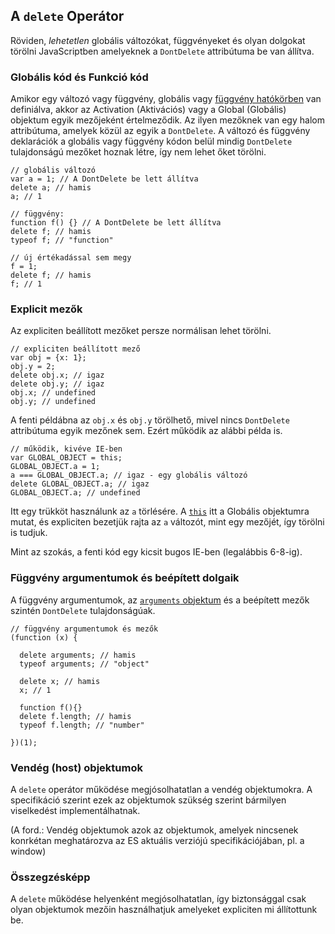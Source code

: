 ﻿## A `delete` Operátor

Röviden, *lehetetlen* globális változókat, függvényeket és olyan dolgokat törölni
JavaScriptben amelyeknek a `DontDelete` attribútuma be van állítva.

### Globális kód és Funkció kód

Amikor egy változó vagy függvény, globális vagy 
[függvény hatókörben](#function.scopes) van definiálva, 
akkor az Activation (Aktivációs) vagy a Global (Globális) objektum egyik mezőjeként
értelmeződik.  Az ilyen mezőknek van egy halom attribútuma, amelyek közül az egyik 
a `DontDelete`. A változó és függvény deklarációk a globális vagy függvény kódon
belül mindig `DontDelete` tulajdonságú mezőket hoznak létre, így nem lehet őket
törölni.

    // globális változó
    var a = 1; // A DontDelete be lett állítva
    delete a; // hamis
    a; // 1

    // függvény:
    function f() {} // A DontDelete be lett állítva
    delete f; // hamis
    typeof f; // "function"

    // új értékadással sem megy
    f = 1;
    delete f; // hamis
    f; // 1

### Explicit mezők

Az expliciten beállított mezőket persze normálisan lehet törölni.

    // expliciten beállított mező
    var obj = {x: 1};
    obj.y = 2;
    delete obj.x; // igaz
    delete obj.y; // igaz
    obj.x; // undefined
    obj.y; // undefined
	

A fenti példábna az `obj.x` és `obj.y` törölhető, mivel nincs `DontDelete`
attribútuma egyik mezőnek sem. Ezért működik az alábbi példa is.

    // működik, kivéve IE-ben
    var GLOBAL_OBJECT = this;
    GLOBAL_OBJECT.a = 1;
    a === GLOBAL_OBJECT.a; // igaz - egy globális változó
    delete GLOBAL_OBJECT.a; // igaz
    GLOBAL_OBJECT.a; // undefined

Itt egy trükköt használunk az `a` törlésére. A [`this`](#function.this) itt 
a Globális objektumra mutat, és expliciten bezetjük rajta az `a` változót, mint
egy mezőjét, így törölni is tudjuk.

Mint az szokás, a fenti kód egy kicsit bugos IE-ben (legalábbis 6-8-ig).

### Függvény argumentumok és beépített dolgaik

A függvény argumentumok, az [`arguments` objektum](#function.arguments)
és a beépített mezők szintén `DontDelete` tulajdonságúak.

    // függvény argumentumok és mezők
    (function (x) {
    
      delete arguments; // hamis
      typeof arguments; // "object"
      
      delete x; // hamis
      x; // 1
      
      function f(){}
      delete f.length; // hamis
      typeof f.length; // "number"
      
    })(1);

### Vendég (host) objektumok

A `delete` operátor működése megjósolhatatlan a vendég objektumokra. A specifikáció
szerint ezek az objektumok szükség szerint bármilyen viselkedést implementálhatnak.

(A ford.: Vendég objektumok azok az objektumok, amelyek nincsenek konrkétan
meghatározva az ES aktuális verziójú specifikációjában, pl. a window)

### Összegzésképp

A `delete` működése helyenként megjósolhatatlan, így biztonsággal csak olyan
objektumok mezőin használhatjuk amelyeket expliciten mi állítottunk be.